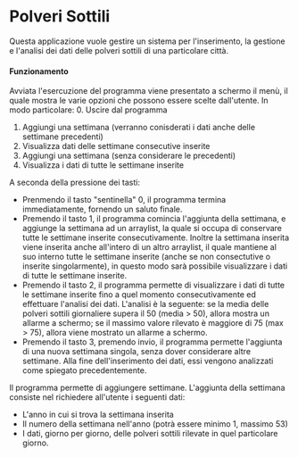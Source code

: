 # Polveri Sottili
Questa applicazione vuole gestire un sistema per l'inserimento, la gestione e l'analisi dei dati delle polveri sottili di una particolare città. 
#### Funzionamento
Avviata l'esercuzione del programma viene presentato a schermo il menù, il quale mostra le varie opzioni che possono essere scelte dall'utente. In modo particolare: 
0. Uscire dal programma
1. Aggiungi una settimana (verranno conisderati i dati anche delle settimane precedenti)
2. Visualizza dati delle settimane consecutive inserite
3. Aggiungi una settimana (senza considerare le precedenti)
4. Visualizza i dati di tutte le settimane inserite

A seconda della pressione dei tasti: 
* Prenmendo il tasto "sentinella" 0, il programma termina immediatamente, fornendo un saluto finale. 
* Premendo il tasto 1, il programma comincia l'aggiunta della settimana, e aggiunge la settimana ad un arraylist, la quale si occupa di conservare tutte le settimane inserite consecutivamente. Inoltre la settimana inserita viene inserita anche all'intero di un altro arraylist, il quale mantiene al suo interno tutte le settimane inserite (anche se non consectutive o inserite singolarmente), in questo modo sarà possibile visualizzare i dati di tutte le settimane inserite. 
* Premendo il tasto 2, il programma permette di visualizzare i dati di tutte le settimane inserite fino a quel momento consecutivamente ed effettuare l'analisi dei dati. L'analisi è la seguente: se la media delle polveri sottili giornaliere supera il 50 (media > 50), allora mostra un allarme a schermo; se il massimo valore rilevato è maggiore di 75 (max > 75), allora viene mostrato un allarme a schermo. 
* Premendo il tasto 3, premendo invio, il programma permette l'aggiunta di una nuova settimana singola, senza dover considerare altre settimane. Alla fine dell'inserimento dei dati, essi vengono analizzati come spiegato precedentemente. 

Il programma permette di aggiungere settimane. L'aggiunta della settimana consiste nel richiedere all'utente i seguenti dati:
* L'anno in cui si trova la settimana inserita
* Il numero della settimana nell'anno (potrà essere minimo 1, massimo 53)
* I dati, giorno per giorno, delle polveri sottili rilevate in quel particolare giorno.


